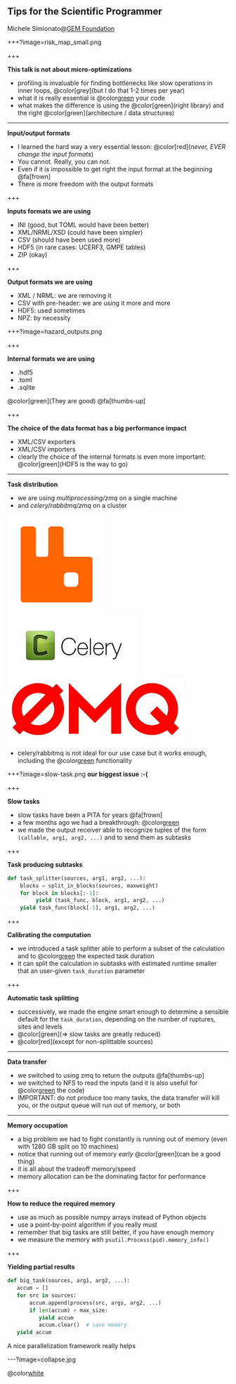 Tips for the Scientific Programmer
----------------------------------

Michele Simionato@[GEM Foundation](https://www.globalquakemodel.org)

+++?image=risk_map_small.png

+++

**This talk is not about micro-optimizations**

- profiling is invaluable for finding bottlenecks like slow operations
  in inner loops, @color[grey](but I do that 1-2 times per year)
- what it is really essential is @color[green](instrumenting) your code
- what makes the difference is using the @color[green](right library)
  and the right @color[green](architecture / data structures)

---

**Input/output formats**

- I learned the hard way a very essential lesson:
  @color[red](*never, EVER change the input formats*)
- You cannot. Really, you can not.
- Even if it is impossible to get right
  the input format at the beginning @fa[frown]
- There is more freedom with the output formats

+++

**Inputs formats we are using**

- INI (good, but TOML would have been better)
- XML/NRML/XSD (could have been simpler)
- CSV (should have been used more)
- HDF5 (in rare cases: UCERF3, GMPE tables)
- ZIP (okay)

+++

**Output formats we are using**

- XML / NRML: we are removing it
- CSV with pre-header: we are using it more and more
- HDF5: used sometimes
- NPZ: by necessity

+++?image=hazard_outputs.png

+++

**Internal formats we are using**

- .hdf5
- .toml
- .sqlite

@color[green](They are good) @fa[thumbs-up]

+++

**The choice of the data format has a big performance impact**

- XML/CSV exporters
- XML/CSV importers
- clearly the choice of the internal formats is even more important:
  @color[green](HDF5 is the way to go)

---

**Task distribution**

- we are using *multiprocessing/zmq* on a single machine
- and *celery/rabbitmq/zmq* on a cluster

![rabbitmq](rabbitmq.png)
![celery](celery.jpeg)
![zmq](zeromq-logo.jpg)

- celery/rabbitmq is not ideal for our use case but it works enough,
  including the @color[green](REVOKE) functionality
  
+++?image=slow-task.png
**our biggest issue :-(**

+++

**Slow tasks**

- slow tasks have been a PITA for years @fa[frown]
- a few months ago we had a breakthrough: @color[green](subtasks)
- we made the output receiver able to recognize tuples of the form
  `(callable, arg1, arg2, ...)` and to send them as subtasks

+++

**Task producing subtasks**

```python
def task_splitter(sources, arg1, arg2, ...):
    blocks = split_in_blocks(sources, maxweight)
    for block in blocks[:-1]:
         yield (task_func, block, arg1, arg2, ...)
    yield task_func(block[-1], arg1, arg2, ...)
```

+++

**Calibrating the computation**

- we introduced a task splitter able to perform a subset of the
  calculation and to @color[green](estimate) the expected task duration
- it can split the calculation in subtasks with estimated runtime smaller
  that an user-given `task_duration` parameter

+++

**Automatic task splitting**

- successively, we made the engine smart enough to determine a sensible default
  for the `task_duration`, depending on the number of ruptures, sites and levels
- @color[green](=> slow tasks are greatly reduced)
- @color[red](except for non-splittable sources)

---

**Data transfer**

- we switched to using zmq to return the outputs @fa[thumbs-up]
- we switched to NFS to read the inputs (and it is also useful for
  @color[green](sharing) the code)
- IMPORTANT: do not produce too many tasks, the data transfer will kill
  you, or the output queue will run out of memory, or both

---

**Memory occupation**

- a big problem we had to fight constantly is running out of memory
  (even with 1280 GB split on 10 machines)
- notice that running out of memory *early* @color[green](can be a good thing)
- it is all about the tradeoff memory/speed
- memory allocation can be the dominating factor for performance

+++

**How to reduce the required memory**

- use as much as possible numpy arrays instead of Python objects
- use a point-by-point algorithm if you really must
- remember that big tasks are still better, if you have enough memory
- we measure the memory with `psutil.Process(pid).memory_info()`

+++

**Yielding partial results**

```python
def big_task(sources, arg1, arg2, ...):
   accum = []
   for src in sources:
       accum.append(process(src, args, arg2, ...)
       if len(accum) > max_size:
          yield accum
          accum.clear()  # save memory
   yield accum
```       
A nice parallelization framework really helps

---?image=collapse.jpg

@color[white](**Questions?**)
